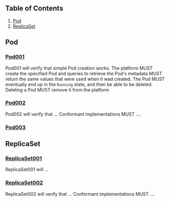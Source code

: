 ## Table of Contents

1. [Pod](#pod)
2. [ReplicaSet](#replicaset)

## Pod

### [Pod001](tests/pod.go#L11)

Pod001 will verify that simple Pod creation works. The platform MUST
create the specified Pod and queries to retrieve the Pod's metadata MUST
return the same values that were used when it wad created. The Pod
MUST eventually end up in the `Running` state, and then be able to be
deleted. Deleting a Pod MUST remove it from the platform


### [Pod002](tests/pod.go#L58)

Pod002 will verify that ...
Conformant implementations MUST ....


### [Pod003](tests/pod.go#L63)



## ReplicaSet

### [ReplicaSet001](tests/rs.go#L9)

ReplicaSet001 will ...


### [ReplicaSet002](tests/rs.go#L13)

ReplicaSet002 will verify that ...
Conformant implementations MUST ....


